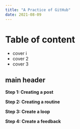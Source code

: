 ```yaml
---
title: "A Practice of GitHub"
date: 2021-08-09
---
```


# Table of content
- cover i
- cover 2
- cover 3

## main header
**Step 1: Creating a post**

**Step 2: Creating a routine**

**Step 3: Create a loop**

**Step 4: Create a feedback**
